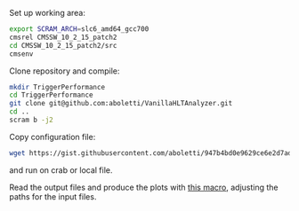 Set up working area:
```sh
export SCRAM_ARCH=slc6_amd64_gcc700
cmsrel CMSSW_10_2_15_patch2
cd CMSSW_10_2_15_patch2/src
cmsenv
```

Clone repository and compile:
```sh
mkdir TriggerPerformance
cd TriggerPerformance
git clone git@github.com:aboletti/VanillaHLTAnalyzer.git
cd ..
scram b -j2
```

Copy configuration file:
```sh
wget https://gist.githubusercontent.com/aboletti/947b4bd0e9629ce6e2d7ad55811be5e7/raw/RunNtuple_miniAOD.py
```
and run on crab or local file.

Read the output files and produce the plots with [this macro](https://gist.github.com/aboletti/a0776d7e35e444b3c452933de52ca39e), adjusting the paths for the input files.
